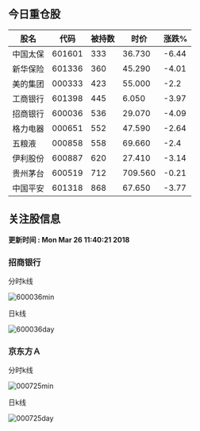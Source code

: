
## 今日重仓股 

|股名|代码|被持数|时价|涨跌%|
|---|---|---|---|---|
|中国太保|601601|333|36.730|-6.44|
|新华保险|601336|360|45.290|-4.01|
|美的集团|000333|423|55.000|-2.2|
|工商银行|601398|445|6.050|-3.97|
|招商银行|600036|536|29.070|-4.09|
|格力电器|000651|552|47.590|-2.64|
|五粮液|000858|558|69.660|-2.4|
|伊利股份|600887|620|27.410|-3.14|
|贵州茅台|600519|712|709.560|-0.21|
|中国平安|601318|868|67.650|-3.77|

## 关注股信息
**更新时间 : Mon Mar 26 11:40:21 2018**
### 招商银行 
分时k线

![600036min](http://image.sinajs.cn/newchart/min/n/sh600036.gif)

日k线

![600036day](http://image.sinajs.cn/newchart/daily/n/sh600036.gif)

### 京东方Ａ 
分时k线

![000725min](http://image.sinajs.cn/newchart/min/n/sz000725.gif)

日k线

![000725day](http://image.sinajs.cn/newchart/daily/n/sz000725.gif)
